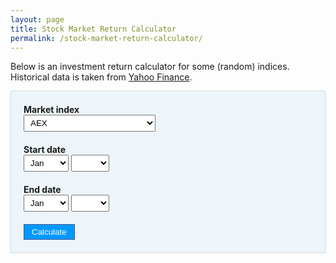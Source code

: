 ```yaml
---
layout: page
title: Stock Market Return Calculator
permalink: /stock-market-return-calculator/
---
```


Below is an investment return calculator for some (random) indices. Historical data is taken from [Yahoo Finance](https://finance.yahoo.com/).

<style type="text/css" scoped>
  label { display: block; font-weight: bold; }
  .input-group{ margin: 20px 0; }
  .well {
    background: #eef5fa;
    border: 1px solid #dae9f4;
    padding: 0 20px;
    box-shadow: 0 0 1px 1px #eee;
  }
  .small-padding { padding-top: 20px; padding-bottom: 20px; }
  .smaller-text{
    font-size: 90%;
  }

  select {
    padding: 4px 6px;
  }

  button{
    background: #09f;
    color: white;
    border: 1px solid #458;
    cursor: pointer;
    padding: 4px 12px;
  }

  button:hover {
    background: #458;
  }

  #chart { width: 100%; min-height: 400px; }
</style>

<form id="calculate-form" class="well">

  <div class="input-group">
    <label>Market index</label>
    <select id="market-select">
	<option>AEX</option>
		<option>ATX</option>
      <option value="BFX">BEL 20</option>
      <option value="CAC40">CAC 40</option>
	  <option>DAX</option>
	  <option value="DJI">Dow Jones Industrial Average</option>
	  <option value="N100">Euronext 100</option>
	  <option value="STOXX50">Euro STOXX 50</option>
	  <option value="HSI">Hang Seng</option>
	  <option>IBEX</option>
	  <option value="IXIC">NASDAQ Composite</option>
      <option value="N225">Nikkei 225</option>
	  <option value="SP500">S&P 500</option>
	  <option value="SSEC">SSE Composite</option>
    </select>
  </div>

  <div class="input-group">
    <label>Start date</label>
    <select id="start-month-select" class="month-select">
      <option disabled>Month</option>
      <option value="1">Jan</option>
      <option value="2">Feb</option>
      <option value="3">Mar</option>
      <option value="4">Apr</option>
      <option value="5">May</option>
      <option value="6">Jun</option>
      <option value="7">Jul</option>
      <option value="8">Aug</option>
      <option value="9">Sep</option>
      <option value="10">Oct</option>
      <option value="11">Nov</option>
      <option value="12">Dec</option>
    </select>
    <select id="start-year-select" class="year-select">
        <option disabled>Year</option>
    </select>
  </div>

  <div class="input-group">
    <label>End date</label>
    <select id="end-month-select" class="month-select">
      <option disabled>Month</option>
      <option value="1">Jan</option>
      <option value="2">Feb</option>
      <option value="3">Mar</option>
      <option value="4">Apr</option>
      <option value="5">May</option>
      <option value="6">Jun</option>
      <option value="7">Jul</option>
      <option value="8">Aug</option>
      <option value="9">Sep</option>
      <option value="10">Oct</option>
      <option value="11">Nov</option>
      <option value="12">Dec</option>
    </select>
    <select id="end-year-select" class="year-select">
      <option disabled>Year</option>
    </select>
  </div>

  <div class="input-group">
    <button>Calculate</button>
  </div>
</form>

<div class="well small-padding" id="results" style="display: none; border-top: 0;">
  <div>
    <strong>Total return: </strong><span id="total-return"></span> <br />
    <em class="smaller-text">The total price return of the selected index.</em>
  </div>
  <div style="margin-top: 20px;">
    <strong>Annualized return: </strong><span id="annualized-return"></span> <br />
    <em class="smaller-text">The total price return of the selected index, annualized. This number basically gives your ‘return per year’ if your time period was compressed or expanded to a 12 month timeframe.</em>
  </div>

  <div id="chart" style="margin-top: 20px;"></div>

</div>

<script type="text/javascript" src="https://www.gstatic.com/charts/loader.js"></script>

<script src="jquery-3.2.1.min.js"></script>
<script>
  function onMarketSelectChange(e) {
    var market = this.value;
    fetchMarketData(market);
  }

  function fetchMarketData(market) {
    jQuery.ajax({
       type: "GET",
       url: market + ".csv",
       dataType: "text",
       success: processMarketData,
    });
  }

  function processMarketData(data) {
    // reset marketData
    marketData = {};

    // split by newline
    data = data.split("\n");

    // strip header row
    data = data.slice(1);

    // Date,Open,High,Low,Close,Adj Close,Volume
    // 2017-06-30,509.540009,530.659973,506.269989,525.440002,525.440002,1643519600
    for(var i=0; i<data.length; i++) {
      var row = data[i].split(',');
      var close = row[5];
      var dateparts = row[0].split('-');
      var year = dateparts[0];
      var month = parseInt(dateparts[1]);
      if( year == "" ) { continue; }
      if( typeof(marketData[year]) === "undefined" ) {
        marketData[year] = {};
      }

      marketData[year][month] = parseFloat(close);
    }

    // populate date select elements
    $(".year-select option:gt(0)").remove();
    $.each(marketData, function(year, v) {
      // TODO: Add years with partial data.
      if(typeof(marketData[year][1]) !== "undefined") {
        $('.year-select').append("<option>" + year + "</option>")
      }
    });

    $("#end-year-select option:last").prop('selected', true);
  }

  function roundP(number, precision) {
    var factor = Math.pow(10, precision);
    var tempNumber = number * factor;
    var roundedTempNumber = Math.round(tempNumber);
    return roundedTempNumber / factor;
  }


  function onCalculateFormSubmit(e) {
    e.preventDefault();

    if( endYearSelect.value < startYearSelect.value || (  endYearSelect.value  == startYearSelect.value && endMonthSelect.value <= startMonthSelect.value )) {
      alert('End date should come after start date!');
      return;
    }

    if( typeof(marketData[endYearSelect.value][endMonthSelect.value]) === "undefined" ) {
      alert('Sorry, no data for that ending month yet. Please pick an earlier ending date.');
      return;
    }

    // (end / start)^(1/years) - 1
    var end = marketData[endYearSelect.value][endMonthSelect.value];
    var start = marketData[startYearSelect.value][startMonthSelect.value];
    var months = 0;
    for(var cYear = startYearSelect.value; cYear <= endYearSelect.value; cYear++) {
      if(cYear == startYearSelect.value) {
        months += ( 13 - parseInt(startMonthSelect.value) );
      } else if(cYear == endYearSelect.value) {
        months += parseInt(endMonthSelect.value) - 1;
      } else {
        months += 12;
      }
    }
    var years = parseFloat( months / 12 );
    var totalReturn = ( ( end / start ) - 1.00 ) * 100.00;
    var annualizedReturn = ( Math.pow(end / start, ( 1.00 / years )) - 1.00 ) * 100.00; // TODO: Fix this.

    resultsEl.style.display = '';
    totalReturnEl.innerHTML = roundP(totalReturn, 2) + "%";
    annualizedReturnEl.innerHTML = roundP(annualizedReturn, 2) + "%";

    (function() {
      var chartData = new google.visualization.DataTable();
      chartData.addColumn('string', 'Date' );
      chartData.addColumn('number', 'Return');

      var startValue = marketData[startYearSelect.value][startMonthSelect.value];
      var totalMonths = 1;

      for( cYear = startYearSelect.value; cYear <= endYearSelect.value; cYear++ ) {
        var cMonth = 1;

        for( var cMonth = 1; cMonth <= 12; cMonth++ ) {
          // skip first (selected) month of first year
          if(cYear == startYearSelect.value && cMonth <= startMonthSelect.value) {
            continue;
          }

          // break when done
          if(cYear == endYearSelect.value && cMonth > endMonthSelect.value) {
            break;
          }

          var endValue = marketData[cYear][cMonth];
          var annualizedReturn = ( Math.pow(endValue / startValue, ( 1.00 / ( parseFloat(totalMonths / 12 ) ) ) ) - 1.00 ) * 100.00;

          var label = cYear + "-" + ("0" + cMonth).slice(-2);
          var value = roundP(annualizedReturn, 2);
          chartData.addRows([
            [ label, value ]
          ]);

          totalMonths++;
        }
      }

      chart.draw(chartData, chartOptions);
    })();

  }

  var marketData ={};
  var calculateForm = document.getElementById('calculate-form');
  var marketSelect = document.getElementById('market-select');
  var startMonthSelect = document.getElementById('start-month-select');
  var startYearSelect = document.getElementById('start-year-select');
  var endMonthSelect = document.getElementById('end-month-select');
  var endYearSelect = document.getElementById('end-year-select');
  var yearSelects = document.querySelectorAll('.year-select');
  var resultsEl = document.getElementById('results');
  var totalReturnEl = document.getElementById('total-return');
  var annualizedReturnEl = document.getElementById('annualized-return');
  var chart;
  var chartOptions = {
    vAxis: {
      title: 'Annualized return %',
    },
    hAxis: {
      title: 'Date'
    },
    width: 678,
    height: 350
  };

  marketSelect.addEventListener('change', onMarketSelectChange);
  calculateForm.addEventListener('submit', onCalculateFormSubmit);
  onMarketSelectChange.call(marketSelect);

  google.charts.load('current', {'packages':[ 'corechart', 'line']});
  google.charts.setOnLoadCallback(function() {
    chart = new google.visualization.LineChart(document.getElementById('chart'));
  });

</script>
